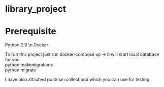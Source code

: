 # library_project

# Prerequisite

Python 3.9 \n
Docker 

To run this project just run docker-compose up -> it will start local database for you <br />
python makemigrations<br />
python migrate <br />

I have also attached postman collectiond which you can use for testing
